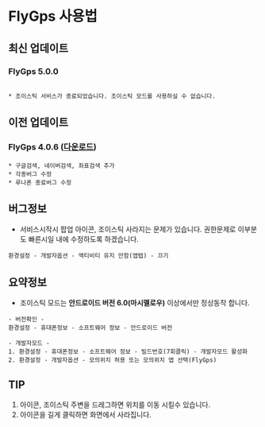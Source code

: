 # FlyGps 사용법

## 최신 업데이트
### FlyGps 5.0.0
```

* 조이스틱 서비스가 종료되었습니다. 조이스틱 모드를 사용하실 수 없습니다.

```
## 이전 업데이트
### FlyGps 4.0.6 ([다운로드](https://github.com/SamBoKing/Secret/raw/master/FlyGps_4.0.6.apk))
  ```
  * 구글검색, 네이버검색, 좌표검색 추가
  * 각종버그 수정
 * 루나폰 종료버그 수정
 ```
 
 ## 버그정보
 * 서비스시작시 팝업 아이콘, 조이스틱 사라지는 문제가 있습니다. 권한문제로 이부분도 빠른시일 내에 수정하도록 하겠습니다.
 ```
 환경설정 - 개발자옵션 - 액티비티 유지 안함(앱탭) - 끄기
 ```
 
 ## 요약정보
 * 조이스틱 모드는 **안드로이드 버전 6.0(마시멜로우)** 이상에서만 정상동작 합니다.
 ```
 - 버전확인 -
 환경설정 - 휴대폰정보 - 소프트웨어 정보 - 안드로이드 버전
 
 - 개발자모드 -
 1. 환경설정 - 휴대폰정보 - 소프트웨어 정보 - 빌드번호(7회클릭) - 개발자모드 활성화
 2. 환경설정 - 개발자옵션 - 모의위치 허용 또는 모의위치 앱 선택(FlyGps)
 ```
 
 ## TIP
 1. 아이콘, 조이스틱 주변을 드레그하면 위치를 이동 시킬수 있습니다.
 2. 아이콘을 길게 클릭하면 화면에서 사라집니다.
